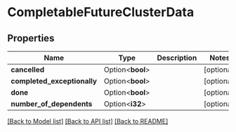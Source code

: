 # CompletableFutureClusterData

## Properties

Name | Type | Description | Notes
------------ | ------------- | ------------- | -------------
**cancelled** | Option<**bool**> |  | [optional]
**completed_exceptionally** | Option<**bool**> |  | [optional]
**done** | Option<**bool**> |  | [optional]
**number_of_dependents** | Option<**i32**> |  | [optional]

[[Back to Model list]](../README.md#documentation-for-models) [[Back to API list]](../README.md#documentation-for-api-endpoints) [[Back to README]](../README.md)


